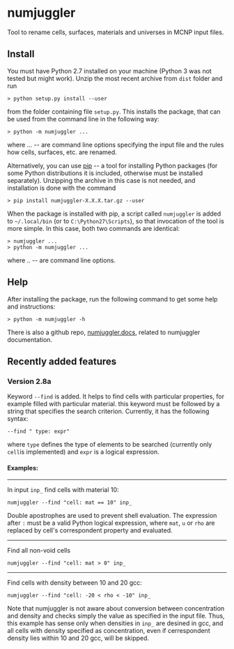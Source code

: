 # numjuggler
Tool to rename cells, surfaces, materials and universes in MCNP input files.

## Install

You must have Python 2.7 installed on your machine (Python 3 was not tested but
might work). Unzip the  most recent archive from `dist` folder and run

    > python setup.py install --user

from the folder containing file `setup.py`. This installs the package, that can
be used from the command line in the following way:

    > python -m numjuggler ...

where ... -- are command line options specifying the input file and the rules
how cells, surfaces, etc. are renamed.

Alternatively, you can use [pip](https://pip.pypa.io/en/stable/) -- a tool for installing Python packages
(for some Python distributions it is included, otherwise must be installed separately). Unzipping the
archive in this case is not needed, and installation is done with the command

    > pip install numjuggler-X.X.X.tar.gz --user

When the package is installed with pip, a script called `numjuggler` is added to
`~/.local/bin` (or to `C:\Python27\Scripts`), so that invocation of the tool is
more simple. In this case, both two commands are identical:

    > numjuggler ...
    > python -m numjuggler ...

where .. -- are command line options.

## Help

After installing the package, run the following command to get some help and
instructions:

    > python -m numjuggler -h

There is also a github repo, [numjuggler.docs](https://github.com/inr-kit/numjuggler.docs), related to numjuggler documentation.

## Recently added features

### Version 2.8a
Keyword ``--find`` is added. It helps to find cells with particular properties, for
example filled with particular material. this keyword must be followed by a string that
specifies the search criterion. Currently, it has the following syntax:

    --find " type: expr"

where ``type`` defines the type of elements to be searched (currently only ``cell``is implemented) and
``expr``  is a logical expression.  

#### Examples:

---------------------------

In input ``inp_`` find cells with material 10:

    numjuggler --find "cell: mat == 10" inp_

Double apostrophes are used to prevent shell evaluation. The expression after
``:`` must be a valid Python logical expression, where ``mat``, ``u`` or
``rho`` are replaced by cell's correspondent property and evaluated.

----------------------------

Find all non-void cells

    numjuggler --find "cell: mat > 0" inp_ 

-----------------------------

Find cells with density between 10 and 20 gcc:

    numjuggler --find "cell: -20 < rho < -10" inp_

Note that numjuggler is not aware about conversion between concentration and
density and checks simply the value as specified in the input file. Thus, this
example has sense only when densities in ``inp_`` are desined in gcc, and all
cells with density specified as concentration, even if cerrespondent density
lies within 10 and 20 gcc, will be skipped.



